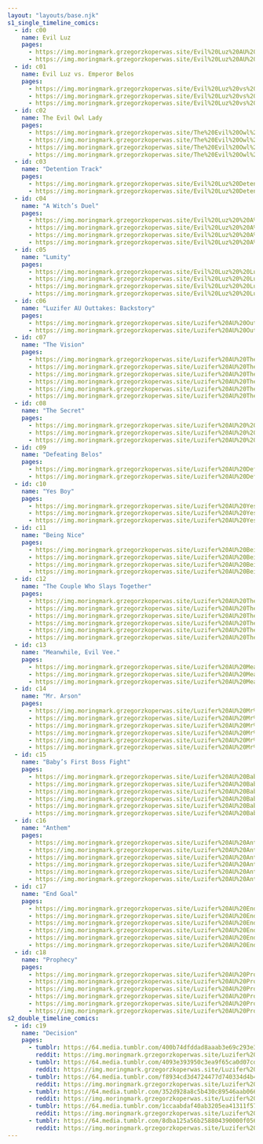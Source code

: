 ```yaml
---
layout: "layouts/base.njk"
s1_single_timeline_comics:
  - id: c00
    name: Evil Luz
    pages:
      - https://img.moringmark.grzegorzkoperwas.site/Evil%20Luz%20AU%20-1f4vz4t/0.webp
      - https://img.moringmark.grzegorzkoperwas.site/Evil%20Luz%20AU%20-1f4vz4t/1.webp
  - id: c01
    name: Evil Luz vs. Emperor Belos
    pages:
      - https://img.moringmark.grzegorzkoperwas.site/Evil%20Luz%20vs%20Emperor%20Belos%20-1f8u244/0.webp
      - https://img.moringmark.grzegorzkoperwas.site/Evil%20Luz%20vs%20Emperor%20Belos%20-1f8u244/1.webp
      - https://img.moringmark.grzegorzkoperwas.site/Evil%20Luz%20vs%20Emperor%20Belos%20-1f8u244/2.webp
  - id: c02
    name: The Evil Owl Lady
    pages:
      - https://img.moringmark.grzegorzkoperwas.site/The%20Evil%20Owl%20Lady%20-1fcq44p/0.webp
      - https://img.moringmark.grzegorzkoperwas.site/The%20Evil%20Owl%20Lady%20-1fcq44p/1.webp
      - https://img.moringmark.grzegorzkoperwas.site/The%20Evil%20Owl%20Lady%20-1fcq44p/2.webp
      - https://img.moringmark.grzegorzkoperwas.site/The%20Evil%20Owl%20Lady%20-1fcq44p/3.webp
  - id: c03
    name: "Detention Track"
    pages:
      - https://img.moringmark.grzegorzkoperwas.site/Evil%20Luz%20Detention%20Track%20-1fhd5qi/0.webp
      - https://img.moringmark.grzegorzkoperwas.site/Evil%20Luz%20Detention%20Track%20-1fhd5qi/1.webp
  - id: c04
    name: "A Witch’s Duel"
    pages:
      - https://img.moringmark.grzegorzkoperwas.site/Evil%20Luz%20%20A%20Witchs%20Duel%20-1fod73n/0.webp
      - https://img.moringmark.grzegorzkoperwas.site/Evil%20Luz%20%20A%20Witchs%20Duel%20-1fod73n/1.webp
      - https://img.moringmark.grzegorzkoperwas.site/Evil%20Luz%20%20A%20Witchs%20Duel%20-1fod73n/2.webp
      - https://img.moringmark.grzegorzkoperwas.site/Evil%20Luz%20%20A%20Witchs%20Duel%20-1fod73n/3.webp
  - id: c05
    name: "Lumity"
    pages:
      - https://img.moringmark.grzegorzkoperwas.site/Evil%20Luz%20%20Lumity%20-1fsw8ef/0.webp
      - https://img.moringmark.grzegorzkoperwas.site/Evil%20Luz%20%20Lumity%20-1fsw8ef/1.webp
      - https://img.moringmark.grzegorzkoperwas.site/Evil%20Luz%20%20Lumity%20-1fsw8ef/2.webp
      - https://img.moringmark.grzegorzkoperwas.site/Evil%20Luz%20%20Lumity%20-1fsw8ef/3.webp
  - id: c06
    name: "Luzifer AU Outtakes: Backstory"
    pages:
      - https://img.moringmark.grzegorzkoperwas.site/Luzifer%20AU%20Outtakes%20Backstory%20-1glr2j6/0.webp
      - https://img.moringmark.grzegorzkoperwas.site/Luzifer%20AU%20Outtakes%20Backstory%20-1glr2j6/1.webp
  - id: c07
    name: "The Vision"
    pages:
      - https://img.moringmark.grzegorzkoperwas.site/Luzifer%20AU%20The%20Vision%20-1fv8fi6/0.webp
      - https://img.moringmark.grzegorzkoperwas.site/Luzifer%20AU%20The%20Vision%20-1fv8fi6/1.webp
      - https://img.moringmark.grzegorzkoperwas.site/Luzifer%20AU%20The%20Vision%20-1fv8fi6/2.webp
      - https://img.moringmark.grzegorzkoperwas.site/Luzifer%20AU%20The%20Vision%20-1fv8fi6/3.webp
      - https://img.moringmark.grzegorzkoperwas.site/Luzifer%20AU%20The%20Vision%20-1fv8fi6/4.webp
      - https://img.moringmark.grzegorzkoperwas.site/Luzifer%20AU%20The%20Vision%20-1fv8fi6/5.webp
  - id: c08
    name: "The Secret"
    pages:
      - https://img.moringmark.grzegorzkoperwas.site/Luzifer%20AU%20%20The%20Secret%20-1fwr1kx/0.webp
      - https://img.moringmark.grzegorzkoperwas.site/Luzifer%20AU%20%20The%20Secret%20-1fwr1kx/1.webp
      - https://img.moringmark.grzegorzkoperwas.site/Luzifer%20AU%20%20The%20Secret%20-1fwr1kx/2.webp
  - id: c09
    name: "Defeating Belos"
    pages:
      - https://img.moringmark.grzegorzkoperwas.site/Luzifer%20AU%20Defeating%20Belos%20-1fy8bqn/0.webp
      - https://img.moringmark.grzegorzkoperwas.site/Luzifer%20AU%20Defeating%20Belos%20-1fy8bqn/1.webp
  - id: c10
    name: "Yes Boy"
    pages:
      - https://img.moringmark.grzegorzkoperwas.site/Luzifer%20AU%20Yes%20Boy%20-1g1agvc/0.webp
      - https://img.moringmark.grzegorzkoperwas.site/Luzifer%20AU%20Yes%20Boy%20-1g1agvc/1.webp
      - https://img.moringmark.grzegorzkoperwas.site/Luzifer%20AU%20Yes%20Boy%20-1g1agvc/2.webp
  - id: c11
    name: "Being Nice"
    pages:
      - https://img.moringmark.grzegorzkoperwas.site/Luzifer%20AU%20Being%20Nice%20-1g3gg2l/0.webp
      - https://img.moringmark.grzegorzkoperwas.site/Luzifer%20AU%20Being%20Nice%20-1g3gg2l/1.webp
      - https://img.moringmark.grzegorzkoperwas.site/Luzifer%20AU%20Being%20Nice%20-1g3gg2l/2.webp
      - https://img.moringmark.grzegorzkoperwas.site/Luzifer%20AU%20Being%20Nice%20-1g3gg2l/3.webp
  - id: c12
    name: "The Couple Who Slays Together"
    pages:
      - https://img.moringmark.grzegorzkoperwas.site/Luzifer%20AU%20The%20Couple%20Who%20Slays%20Together%20-1g5rjox/0.webp
      - https://img.moringmark.grzegorzkoperwas.site/Luzifer%20AU%20The%20Couple%20Who%20Slays%20Together%20-1g5rjox/1.webp
      - https://img.moringmark.grzegorzkoperwas.site/Luzifer%20AU%20The%20Couple%20Who%20Slays%20Together%20-1g5rjox/2.webp
      - https://img.moringmark.grzegorzkoperwas.site/Luzifer%20AU%20The%20Couple%20Who%20Slays%20Together%20-1g5rjox/3.webp
      - https://img.moringmark.grzegorzkoperwas.site/Luzifer%20AU%20The%20Couple%20Who%20Slays%20Together%20-1g5rjox/4.webp
      - https://img.moringmark.grzegorzkoperwas.site/Luzifer%20AU%20The%20Couple%20Who%20Slays%20Together%20-1g5rjox/5.webp
  - id: c13
    name: "Meanwhile, Evil Vee."
    pages:
      - https://img.moringmark.grzegorzkoperwas.site/Luzifer%20AU%20Meanwhile%20Evil%20Vee%20-1g8qdbb/0.webp
      - https://img.moringmark.grzegorzkoperwas.site/Luzifer%20AU%20Meanwhile%20Evil%20Vee%20-1g8qdbb/1.webp
      - https://img.moringmark.grzegorzkoperwas.site/Luzifer%20AU%20Meanwhile%20Evil%20Vee%20-1g8qdbb/2.webp
  - id: c14
    name: "Mr. Arson"
    pages:
      - https://img.moringmark.grzegorzkoperwas.site/Luzifer%20AU%20Mr%20Arson%20-1gab9aq/0.webp
      - https://img.moringmark.grzegorzkoperwas.site/Luzifer%20AU%20Mr%20Arson%20-1gab9aq/1.webp
      - https://img.moringmark.grzegorzkoperwas.site/Luzifer%20AU%20Mr%20Arson%20-1gab9aq/2.webp
      - https://img.moringmark.grzegorzkoperwas.site/Luzifer%20AU%20Mr%20Arson%20-1gab9aq/3.webp
      - https://img.moringmark.grzegorzkoperwas.site/Luzifer%20AU%20Mr%20Arson%20-1gab9aq/4.webp
      - https://img.moringmark.grzegorzkoperwas.site/Luzifer%20AU%20Mr%20Arson%20-1gab9aq/5.webp
  - id: c15
    name: "Baby’s First Boss Fight"
    pages:
      - https://img.moringmark.grzegorzkoperwas.site/Luzifer%20AU%20Babys%20First%20Boss%20Fight%20-1gevayy/0.webp
      - https://img.moringmark.grzegorzkoperwas.site/Luzifer%20AU%20Babys%20First%20Boss%20Fight%20-1gevayy/1.webp
      - https://img.moringmark.grzegorzkoperwas.site/Luzifer%20AU%20Babys%20First%20Boss%20Fight%20-1gevayy/2.webp
      - https://img.moringmark.grzegorzkoperwas.site/Luzifer%20AU%20Babys%20First%20Boss%20Fight%20-1gevayy/3.webp
      - https://img.moringmark.grzegorzkoperwas.site/Luzifer%20AU%20Babys%20First%20Boss%20Fight%20-1gevayy/4.webp
      - https://img.moringmark.grzegorzkoperwas.site/Luzifer%20AU%20Babys%20First%20Boss%20Fight%20-1gevayy/5.webp
  - id: c16
    name: "Anthem"
    pages:
      - https://img.moringmark.grzegorzkoperwas.site/Luzifer%20AU%20Anthem%20-1gjevo6/0.webp
      - https://img.moringmark.grzegorzkoperwas.site/Luzifer%20AU%20Anthem%20-1gjevo6/1.webp
      - https://img.moringmark.grzegorzkoperwas.site/Luzifer%20AU%20Anthem%20-1gjevo6/2.webp
      - https://img.moringmark.grzegorzkoperwas.site/Luzifer%20AU%20Anthem%20-1gjevo6/3.webp
      - https://img.moringmark.grzegorzkoperwas.site/Luzifer%20AU%20Anthem%20-1gjevo6/4.webp
      - https://img.moringmark.grzegorzkoperwas.site/Luzifer%20AU%20Anthem%20-1gjevo6/5.webp
  - id: c17
    name: "End Goal"
    pages:
      - https://img.moringmark.grzegorzkoperwas.site/Luzifer%20AU%20End%20Goal%20-1gqdi02/0.webp
      - https://img.moringmark.grzegorzkoperwas.site/Luzifer%20AU%20End%20Goal%20-1gqdi02/1.webp
      - https://img.moringmark.grzegorzkoperwas.site/Luzifer%20AU%20End%20Goal%20-1gqdi02/2.webp
      - https://img.moringmark.grzegorzkoperwas.site/Luzifer%20AU%20End%20Goal%20-1gqdi02/3.webp
      - https://img.moringmark.grzegorzkoperwas.site/Luzifer%20AU%20End%20Goal%20-1gqdi02/4.webp
      - https://img.moringmark.grzegorzkoperwas.site/Luzifer%20AU%20End%20Goal%20-1gqdi02/5.webp
  - id: c18
    name: "Prophecy"
    pages:
      - https://img.moringmark.grzegorzkoperwas.site/Luzifer%20AU%20Prophecy%20-1guxrlu/0.webp
      - https://img.moringmark.grzegorzkoperwas.site/Luzifer%20AU%20Prophecy%20-1guxrlu/1.webp
      - https://img.moringmark.grzegorzkoperwas.site/Luzifer%20AU%20Prophecy%20-1guxrlu/2.webp
      - https://img.moringmark.grzegorzkoperwas.site/Luzifer%20AU%20Prophecy%20-1guxrlu/3.webp
      - https://img.moringmark.grzegorzkoperwas.site/Luzifer%20AU%20Prophecy%20-1guxrlu/4.webp
      - https://img.moringmark.grzegorzkoperwas.site/Luzifer%20AU%20Prophecy%20-1guxrlu/5.webp
s2_double_timeline_comics:
  - id: c19
    name: "Decision"
    pages:
      - tumblr: https://64.media.tumblr.com/400b74dfddad8aaab3e69c293e384aa5/e439eca79780bb41-98/s1280x1920/7359cdf679d01dec8979afc3738e942beedb7222.png
        reddit: https://img.moringmark.grzegorzkoperwas.site/Luzifer%20AU%20Decision%20-1h1wjv6/0.webp
      - tumblr: https://64.media.tumblr.com/4093e393950c3ea9f65ca0d07cd28de2/e439eca79780bb41-7a/s1280x1920/4404839fb2ae9ed9c68f8a37f7ff4622702f6f66.png
        reddit: https://img.moringmark.grzegorzkoperwas.site/Luzifer%20AU%20Decision%20-1h1wjv6/1.webp
      - tumblr: https://64.media.tumblr.com/f8934cd3d4724477d740334d4b48c724/e439eca79780bb41-48/s1280x1920/e56ae52442944adbf4e7474f0f88e1d0d4492417.png
        reddit: https://img.moringmark.grzegorzkoperwas.site/Luzifer%20AU%20Decision%20-1h1wjv6/2.webp
      - tumblr: https://64.media.tumblr.com/352d928a8c5b430c89546aab066dcc2a/e439eca79780bb41-92/s1280x1920/a92f14851804f81ceccd566405e800e40d896e3b.png
        reddit: https://img.moringmark.grzegorzkoperwas.site/Luzifer%20AU%20Decision%20-1h1wjv6/3.webp
      - tumblr: https://64.media.tumblr.com/1ccaabdaf40ab3205ea41311f5796f50/e439eca79780bb41-c4/s1280x1920/983fb01fd101a4825183a5afaa6e0f695524cbcc.png
        reddit: https://img.moringmark.grzegorzkoperwas.site/Luzifer%20AU%20Decision%20-1h1wjv6/4.webp
      - tumblr: https://64.media.tumblr.com/8dba125a56b258804390000f05613540/e439eca79780bb41-3e/s1280x1920/b725738c1afd2442c737ff7499074c659005c013.png
        reddit: https://img.moringmark.grzegorzkoperwas.site/Luzifer%20AU%20Decision%20-1h1wjv6/5.webp
---
```

